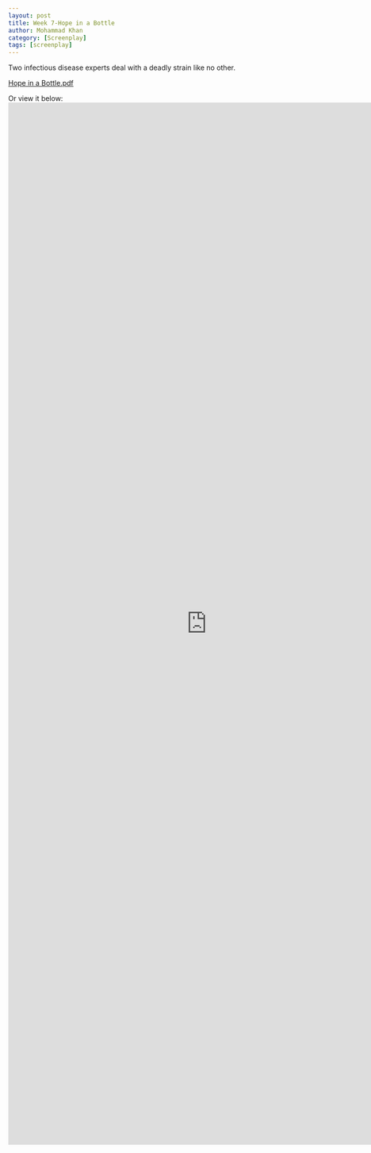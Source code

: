 ```yaml
---
layout: post
title: Week 7-Hope in a Bottle
author: Mohammad Khan
category: [Screenplay]
tags: [screenplay]
---
```

Two infectious disease experts deal with a deadly strain like no other.

<p><a href="https://drive.google.com/file/d/15K7vEGvHl6EJThw_yRt9GNcsaLSk3Bst/view?usp=sharing">
Hope in a Bottle.pdf</a></p>

Or view it below: 
<embed src="https://drive.google.com/file/d/15K7vEGvHl6EJThw_yRt9GNcsaLSk3Bst/view?usp=sharing" width="800px" height="2100px" />
